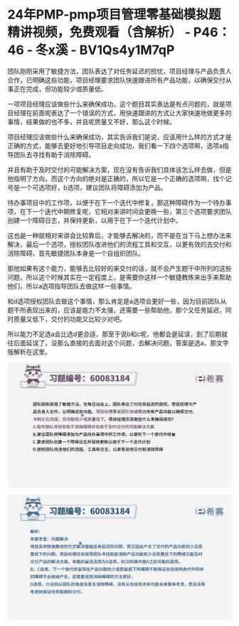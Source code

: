 # 24年PMP-pmp项目管理零基础模拟题精讲视频，免费观看（含解析） - P46：46 - 冬x溪 - BV1Qs4y1M7qP

团队刚刚采用了敏捷方法，团队表达了对任务延迟的担忧，项目经理与产品负责人合作，已明确这些功能，项目经理要求团队快速跟进所有产品功能，以确保交付从事正在完成，但功能较少或质量低。

一项项目经理应该做些什么来确保成功，这个题目其实表达是有点问题的，就是项目经理在前面呢表达了一个错误的方式，用快速跟进的方式让大家快速地做更多的事情，结果做的也不多，并且呢质量又不好，那么这个时候。

项目经理应该做些什么来确保成功，其实告诉我们是说，应该用什么样的方式才是正确的方式，能够去更好地引导项目走向成功，我们看一下四个选项啊，选项a指导团队去寻找有助于消除障碍。

并且有助于及时交付的可能解决方案，现在没有告诉我们具体该怎么样去做，但是他指明了方向，而这个方向的绝对是正确的，所以它是一个正确的选项啊，找个记号是一个可选项好，b选项，建议团队将障碍添加为产品。

待办事项目中的工作项，以便于在下一个迭代中修复，那这种障碍作为一个待办事项，在下一个迭代中期修复呢，它相对来讲时间会更晚一些，第三个选项要求团队创建一个障碍日志，并保持更新，以用于在下一个迭代计划中。

这也是一种就相对来讲会比较靠后，才能够去解决的，而不是在当下马上想办法来解决，最后一个选项，授权团队改进他们的流程工具和交互，以更有效的去交付和消除障碍，首先敏捷团队本身是一个自组织团队。

那他如果有这个能力，能够去比较好的来交付的话，就不会产生题干中所列的这些问题，所以这个时候其实在一定程度上，是需要你这样一个敏捷教练来出手来帮助他们，所以a选项指导团队去做这样一些事情。

和d选项授权团队去做这个事情，那么肯定是a选项会更好一些，因为目前团队从题干所表现出来的，应该是能力不太强，还需要一些帮助他，那个又任务延迟，同时质量又低下，交付的功能又比较少对吧。

所以能力不足选a会比选d更合适，那至于说b和c呢，他都会是延误，到了后期就往后面延误了，没那么直接的去面对这个问题，去解决问题，答案是选a，那文字版解析在这里。



![](img/5d673fb6bb7c4fab28eceb5eff8afeeb_1.png)

![](img/5d673fb6bb7c4fab28eceb5eff8afeeb_2.png)